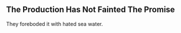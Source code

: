 The Production Has Not Fainted The Promise
------------------------------------------
They foreboded it with hated sea water.  
